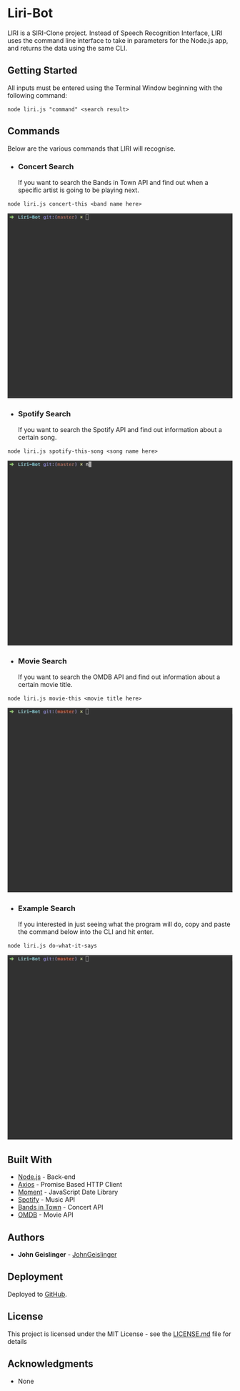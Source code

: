 # Liri-Bot

LIRI is a SIRI-Clone project.  Instead of Speech Recognition Interface, LIRI uses the command line interface to take in parameters for the Node.js app, and returns the data using the same CLI.  

## Getting Started

All inputs must be entered using the Terminal Window beginning with the following command:

```
node liri.js "command" <search result>
```

## Commands

Below are the various commands that LIRI will recognise.  

* ### Concert Search

    If you want to search the Bands in Town API and find out when a specific artist is going to be playing next.

```
node liri.js concert-this <band name here>
```
![concert-this](/gifs/concert-this.gif)

* ### Spotify Search

    If you want to search the Spotify API and find out information about a certain song.

```
node liri.js spotify-this-song <song name here>
```
![spotify-this-song](/gifs/spotify-this-song.gif)

* ### Movie Search
    If you want to search the OMDB API and find out information about a certain movie title.

```
node liri.js movie-this <movie title here>
```
![movie-this](/gifs/movie-this.gif)

* ### Example Search

    If you interested in just seeing what the program will do, copy and paste the command below into the CLI and hit enter.

```
node liri.js do-what-it-says
```
![do-what-it-says](/gifs/do-what-it-says.gif)

## Built With

* [Node.js](https://nodejs.org/en/) - Back-end
* [Axios](https://www.npmjs.com/package/axios) - Promise Based HTTP Client
* [Moment](https://www.npmjs.com/package/moment) - JavaScript Date Library
* [Spotify](https://developer.spotify.com/documentation/web-api/) - Music API
* [Bands in Town](https://manager.bandsintown.com/support/bandsintown-api) - Concert API
* [OMDB](http://www.omdbapi.com/) - Movie API

## Authors

* **John Geislinger** - [JohnGeislinger](https://github.com/JohnGeislinger)

## Deployment

Deployed to [GitHub](https://github.com/JohnGeislinger/Liri-Bot).

## License

This project is licensed under the MIT License - see the [LICENSE.md](LICENSE.md) file for details

## Acknowledgments

* None